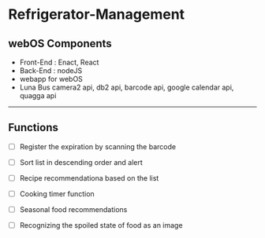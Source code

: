 # Refrigerator-Management
## webOS Components
- Front-End : Enact, React
- Back-End : nodeJS
- webapp for webOS
- Luna Bus camera2 api, db2 api, barcode api, google calendar api, quagga api
***
## Functions
* [ ] Register the expiration by scanning the barcode
* [ ] Sort list in descending order and alert
* [ ] Recipe recommendationa based on the list
* [ ] Cooking timer function
* [ ] Seasonal food recommendations
* [ ] Recognizing the spoiled state of food as an image



